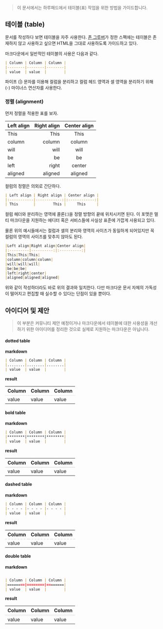 > 이 문서에서는 하루패드에서 테이블(표) 작업을 위한 방법을 가이드합니다.

## 테이블 (table)

문서를 작성하다 보면 테이블을 자주 사용한다.  [존 그루버](http://daringfireball.net/projects/markdown/syntax)가 정한 스펙에는 테이블은 존재하지 않고 사용하고 싶으면 HTML을 그대로 사용하도록 가이드하고 있다.

마크다운에서 일반적인 테이블의 사용은 다음과 같다.

```markdown
| Column | Column | Column |
|--------|--------|--------|
| value  | value  |        |
```

파이프 (|) 문자를 이용해 컬럼을 분리하고 컬럼 헤드 영역과 셀 영역을 분리하기 위해 (-) 마이너스 연산자를 사용한다. 

### 정렬 (alignment)

먼저 정렬을 적용한 표를 보자.

| Left align | Right align | Center align |
|:-----------|------------:|:------------:|
| This       |        This |     This     |
| column     |      column |    column    |
| will       |        will |     will     |
| be         |          be |      be      |
| left       |       right |    center    |
| aligned    |     aligned |   aligned    |

컬럼의 정렬은 의외로 간단하다.

```markdown
| Left align | Right align | Center align |
|:-----------|------------:|:------------:|
| This       |        This |     This     |
```

컬럼 헤더와 분리하는 영역에 콜론(:)을 정렬 방향의 끝에 위치시키면 된다. 이 포맷은 멀티 마크다운을 지원하는 에디터 혹은 서비스들에 사실상 표준에 가깝게 사용되고 있다.

물론 위의 예시들에서는 컬럼과 셀의 분리와 영역의 사이즈가 동일하게 되어있지만 꼭 컬럼의 영역의 사이즈를 맞추지 않아도 된다.

```markdown
|Left align|Right align|Center align|
|:---------|----------:|:----------:|
|This|This|This|
|column|column|column|
|will|will|will|
|be|be|be|
|left|right|center|
|aligned|aligned|aligned|
```

위와 같이 작성하더라도 바로 위의 결과와 일치한다. 다만 마크다운 문서 자체의 가독성이 떨어지고 편집할 때 실수할 수 있다는 단점이 있을 뿐이다.

## 아이디어 및 제안
> 이 부분은 커뮤니티 제안 예정이거나 마크다운에서 테이블에 대한 사용성을 개선하기 위한 아이디어를 정리한 것으로 실제로 지원하는 마크다운은 아닙니다.

#### dotted table

**markdown**

```markdown
| Column | Column | Column |
|........|........|........|
| value  | value  |        |
```

**result**

<table>
<thead style="
    border-bottom: 2px dotted #dfdfdf;
">
<tr>
<th>Column</th>
<th>Column</th>
<th>Column</th>
</tr>
</thead>
<tbody>
<tr>
<td>value</td>
<td>value</td>
<td>value</td>
</tr>
</tbody>
</table>

#### bold table

**markdown**


```markdown
| Column | Column | Column |
|********|********|********|
| value  | value  |        |
```

**result**

<table>
<thead style="
    border-bottom: 2px solid #dfdfdf;
">
<tr>
<th>Column</th>
<th>Column</th>
<th>Column</th>
</tr>
</thead>
<tbody>
<tr>
<td>value</td>
<td>value</td>
<td>value</td>
</tr>
</tbody>
</table>

#### dashed table

**markdown**

```markdown
| Column | Column | Column |
|- - - - |- - - - |- - - - |
| value  | value  |        |
```

**result**

<table>
<thead style="
    border-bottom: 2px dashed #dfdfdf;
">
<tr>
<th>Column</th>
<th>Column</th>
<th>Column</th>
</tr>
</thead>
<tbody>
<tr>
<td>value</td>
<td>value</td>
<td>value</td>
</tr>
</tbody>
</table>

#### double table

**markdown**

```markdown

| Column | Column | Column |
|========|========|========|
| value  | value  |        |
```

**result**

<table>
<thead style="
    border-bottom: 4px double #dfdfdf;
">
<tr>
<th>Column</th>
<th>Column</th>
<th>Column</th>
</tr>
</thead>
<tbody>
<tr>
<td>value</td>
<td>value</td>
<td>value</td>
</tr>
</tbody>
</table>